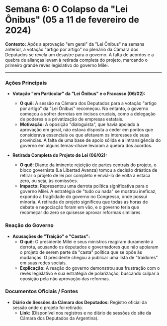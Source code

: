 # Semana 6: O Colapso da "Lei Ônibus" (05 a 11 de fevereiro de 2024)

**Contexto:** Após a aprovação "em geral" da "Lei Ônibus" na semana anterior, a votação "artigo por artigo" no plenário da Câmara dos Deputados se revela um desastre para o governo. A falta de acordos e a quebra de alianças levam à retirada completa do projeto, marcando o primeiro grande revés legislativo do governo Milei.

---

### Ações Principais

*   **Votação "em Particular" da "Lei Ônibus" e o Fracasso (06/02):**
    *   **O quê:** A sessão na Câmara dos Deputados para a votação "artigo por artigo" da "Lei Ônibus" recomeçou. No entanto, o governo começou a sofrer derrotas em incisos cruciais, como a delegação de poderes e a privatização de empresas estatais.
    *   **Motivação:** A oposição "dialoguista", que havia apoiado a aprovação em geral, não estava disposta a ceder em pontos que considerava essenciais ou que afetavam os interesses de suas províncias. A falta de uma base de apoio sólida e a intransigência do governo em alguns temas-chave levaram à quebra dos acordos.

*   **Retirada Completa do Projeto de Lei (06/02):**
    *   **O quê:** Diante da iminente rejeição de partes centrais do projeto, o bloco governista (La Libertad Avanza) tomou a decisão drástica de retirar o projeto de lei por completo e enviá-lo de volta à estaca zero, ou seja, às comissões.
    *   **Impacto:** Representou uma derrota política significativa para o governo Milei. A estratégia de "tudo ou nada" se mostrou ineficaz, expondo a fragilidade do governo no Congresso, onde possui minoria. A retirada do projeto significou que todas as horas de debate e negociação foram em vão, e o governo teria que recomeçar do zero se quisesse aprovar reformas similares.

### Reação do Governo

*   **Acusações de "Traição" e "Castas":**
    *   **O quê:** O presidente Milei e seus ministros reagiram duramente à derrota, acusando os deputados e governadores que não apoiaram o projeto de serem parte da "casta" política que se opõe às mudanças. O presidente chegou a publicar uma lista de "traidores" em suas redes sociais.
    *   **Explicação:** A reação do governo demonstrou sua frustração com o revés legislativo e sua estratégia de polarização, buscando culpar a oposição pela não aprovação das reformas.

### Documentos Oficiais / Fontes

*   **Diário de Sessões da Câmara dos Deputados:** Registro oficial da sessão onde o projeto foi retirado.
    *   **Link:** (Disponível nos registros e no diário de sessões do site da Câmara dos Deputados da Argentina).
